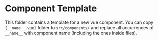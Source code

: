 # Component Template
This folder contains a template for a new vue component. You can copy `{__name__.vue}` folder to `src/components/` and replace all occurrences of `__name__` with component name (including the ones inside files).
